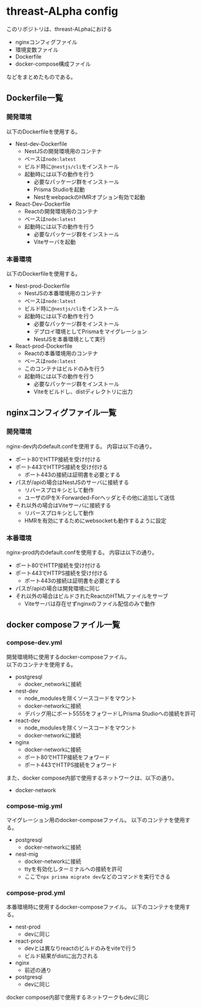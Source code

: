 # threast-ALpha config

このリポジトリは、threast-ALphaにおける
 - nginxコンフィグファイル
 - 環境変数ファイル
 - Dockerfile
 - docker-compose構成ファイル

などをまとめたものである。

## Dockerfile一覧
### 開発環境
以下のDockerfileを使用する。  
 - Nest-dev-Dockerfile
   - NestJSの開発環境用のコンテナ
   - ベースは`node:latest`
   - ビルド時に`@nestjs/cli`をインストール
   - 起動時には以下の動作を行う
     - 必要なパッケージ群をインストール
     - Prisma Studioを起動
     - NestをwebpackのHMRオプション有効で起動
 - React-Dev-Dockerfile
   - Reactの開発環境用のコンテナ
   - ベースは`node:latest`
   - 起動時には以下の動作を行う
     - 必要なパッケージ群をインストール
     - Viteサーバを起動

### 本番環境
以下のDockerfileを使用する。
 - Nest-prod-Dockerfile
   - NestJSの本番環境用のコンテナ
   - ベースは`node:latest`
   - ビルド時に`@nestjs/cli`をインストール
   - 起動時には以下の動作を行う
     - 必要なパッケージ群をインストール
     - デプロイ環境としてPrismaをマイグレーション
     - NestJSを本番環境として実行
 - React-prod-Dockerfile
   - Reactの本番環境用のコンテナ
   - ベースは`node:latest`
   - このコンテナはビルドのみを行う
   - 起動時には以下の動作を行う
     - 必要なパッケージ群をインストール
     - Viteをビルドし、distディレクトリに出力

## nginxコンフィグファイル一覧
### 開発環境
nginx-dev内のdefault.confを使用する。
内容は以下の通り。
 - ポート80でHTTP接続を受け付ける
 - ポート443でHTTPS接続を受け付ける
   - ポート443の接続は証明書を必要とする
 - パスが/apiの場合はNestJSのサーバに接続する
   - リバースプロキシとして動作
   - ユーザのIPをX-Forwarded-Forヘッダとその他に追加して送信
 - それ以外の場合はViteサーバに接続する
   - リバースプロキシとして動作
   - HMRを有効にするためにwebsocketも動作するように設定

### 本番環境
nginx-prod内のdefault.confを使用する。
内容は以下の通り。
 - ポート80でHTTP接続を受け付ける
 - ポート443でHTTPS接続を受け付ける
   - ポート443の接続は証明書を必要とする
 - パスが/apiの場合は開発環境に同じ
 - それ以外の場合はビルドされたReactのHTMLファイルをサーブ
   - Viteサーバは存在せずnginxのファイル配信のみで動作
## docker composeファイル一覧

### compose-dev.yml
開発環境時に使用するdocker-composeファイル。  
以下のコンテナを使用する。

 - postgresql
   - docker_networkに接続
 - nest-dev
   - node_modulesを除くソースコードをマウント
   - docker-networkに接続
   - デバッグ用にポート5555をフォワードしPrisma Studioへの接続を許可
 - react-dev
   - node_modulesを除くソースコードをマウント
   - docker-networkに接続
 - nginx
   - docker-networkに接続
   - ポート80でHTTP接続をフォワード
   - ポート443でHTTPS接続をフォワード

また、docker compose内部で使用するネットワークは、以下の通り。

 - docker-network


### compose-mig.yml
マイグレーション用のdocker-composeファイル。
以下のコンテナを使用する。

 - postgresql
   - docker-networkに接続
 - nest-mig
   - docker-networkに接続
   - ttyを有効化しターミナルへの接続を許可
   - ここで`npx prisma migrate dev`などのコマンドを実行できる


### compose-prod.yml
本番環境時に使用するdocker-composeファイル。
以下のコンテナを使用する。

 - nest-prod
   - devに同じ
 - react-prod
   - devとは異なりreactのビルドのみをviteで行う
   - ビルド結果がdistに出力される
 - nginx
   - 前述の通り
 - postgresql
   - devに同じ

docker compose内部で使用するネットワークもdevに同じ
